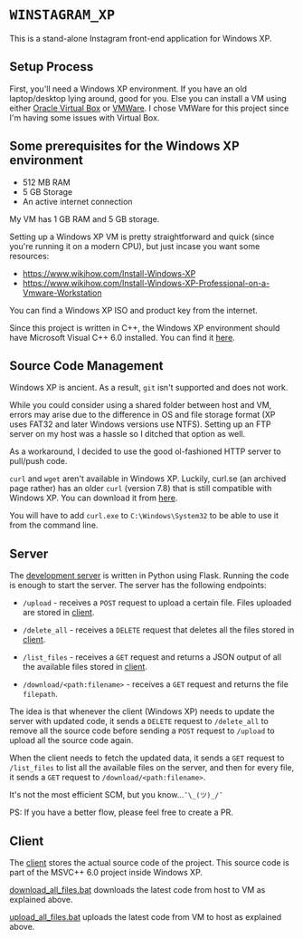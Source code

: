 # `WINSTAGRAM_XP`

This is a stand-alone Instagram front-end application for Windows XP.

## Setup Process

First, you'll need a Windows XP environment. If you have an old laptop/desktop lying around, good for you. Else you can install a VM using either [Oracle Virtual Box](https://www.virtualbox.org/) or [VMWare](https://www.vmware.com/products/desktop-hypervisor/workstation-and-fusion). I chose VMWare for this project since I'm having some issues with Virtual Box.

## Some prerequisites for the Windows XP environment

- 512 MB RAM
- 5 GB Storage
- An active internet connection

My VM has 1 GB RAM and 5 GB storage.

Setting up a Windows XP VM is pretty straightforward and quick (since you're running it on a modern CPU), but just incase you want some resources:

- https://www.wikihow.com/Install-Windows-XP
- https://www.wikihow.com/Install-Windows-XP-Professional-on-a-Vmware-Workstation

You can find a Windows XP ISO and product key from the internet.

</b>

Since this project is written in C++, the Windows XP environment should have Microsoft Visual C++ 6.0 installed. You can find it [here](https://winworldpc.com/product/visual-c/6x).

## Source Code Management

Windows XP is ancient. As a result, `git` isn't supported and does not work.

While you could consider using a shared folder between host and VM, errors may arise due to the difference in OS and file storage format (XP uses FAT32 and later Windows versions use NTFS). Setting up an FTP server on my host was a hassle so I ditched that option as well.

As a workaround, I decided to use the good ol-fashioned HTTP server to pull/push code.

`curl` and `wget` aren't available in Windows XP. Luckily, curl.se (an archived page rather) has an older `curl` (version 7.8) that is still compatible with Windows XP. You can download it from [here](https://web.archive.org/web/20211208160135/https://curl.se/windows/).

You will have to add `curl.exe` to `C:\Windows\System32` to be able to use it from the command line.

## Server

The [development server](./server/server.py) is written in Python using Flask. Running the code is enough to start the server. The server has the following endpoints:

- `/upload` - receives a `POST` request to upload a certain file. Files uploaded are stored in [client](./client/).

- `/delete_all` - receives a `DELETE` request that deletes all the files stored in [client](./client/).

- `/list_files` - receives a `GET` request and returns a JSON output of all the available files stored in [client](./client/).

- `/download/<path:filename>` - receives a `GET` request and returns the file `filepath`.

The idea is that whenever the client (Windows XP) needs to update the server with updated code, it sends a `DELETE` request to `/delete_all` to remove all the source code before sending a `POST` request to `/upload` to upload all the source code again.

When the client needs to fetch the updated data, it sends a `GET` request to `/list_files` to list all the available files on the server, and then for every file, it sends a `GET` request to `/download/<path:filename>`.

It's not the most efficient SCM, but you know...`¯\_(ツ)_/¯`

PS: If you have a better flow, please feel free to create a PR.

## Client

The [client](./client/) stores the actual source code of the project. This source code is part of the MSVC++ 6.0 project inside Windows XP.

[download_all_files.bat](./client/download_all_files.bat) downloads the latest code from host to VM as explained above.

[upload_all_files.bat](./client/upload_all_files.bat) uploads the latest code from VM to host as explained above.
